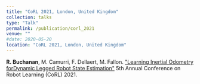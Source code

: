 ```yaml
---
title: "CoRL 2021, London, United Kingdom"
collection: talks
type: "Talk"
permalink: /publication/corl_2021
venue: ""
#date: 2020-05-20
location: "CoRL 2021, London, United Kingdom"
---
```


**R.&#160;Buchanan**, M. Camurri, F. Dellaert, M. Fallon. ["Learning Inertial Odometry forDynamic Legged Robot State Estimation"](https://openreview.net/pdf?id=a5ZiDzL0enJ) 5th Annual Conference on Robot Learning (CoRL) 2021.